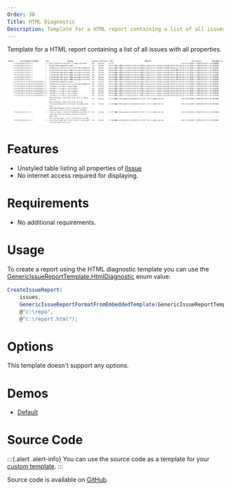 ```yaml
---
Order: 30
Title: HTML Diagnostic
Description: Template for a HTML report containing a list of all issues with all properties.
---
```

Template for a HTML report containing a list of all issues with all properties.

![HTML Diagnostic](htmldiagnostic01.png "HTML Diagnostic")

# Features

* Unstyled table listing all properties of [IIssue]
* No internet access required for displaying.

# Requirements

* No additional requirements.

# Usage

To create a report using the HTML diagnostic template you can use the [GenericIssueReportTemplate.HtmlDiagnostic] enum value:

```csharp
CreateIssueReport(
    issues,
    GenericIssueReportFormatFromEmbeddedTemplate(GenericIssueReportTemplate.HtmlDiagnostic),
    @"c:\repo",
    @"c:\report.html");
```

# Options

This template doesn't support any options.

# Demos

* <a href="htmldiagnostic-demo-default.html" target="_blank">Default</a>

# Source Code

:::{.alert .alert-info}
You can use the source code as a template for your [custom template].
:::

Source code is available on [GitHub].

[IIssue]: ../../../../../Cake.Issues.Website/api/Cake.Issues/IIssue/
[GenericIssueReportTemplate.HtmlDiagnostic]: ../../../../../Cake.Issues.Website/api/Cake.Issues.Reporting.Generic/GenericIssueReportTemplate/4F88BD05
[custom template]: ../examples#use-custom-template
[GitHub]: https://github.com/cake-contrib/Cake.Issues.Reporting.Generic/blob/develop/src/Cake.Issues.Reporting.Generic/Templates/Diagnostic.cshtml